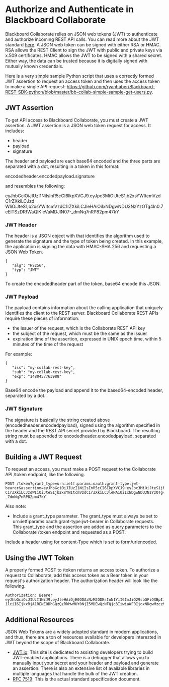 # Authorize and Authenticate in Blackboard Collaborate
Blackboard Collaborate relies on JSON web tokens (JWT) to authenticate and
authorize incoming REST API calls. You can read more about the JWT standard
[here](https://tools.ietf.org/html/rfc7519). A JSON web token
can be signed with either RSA or HMAC. RSA allows the REST Client to sign the
JWT with public and private keys via x.509 certificates. HMAC allows the JWT
to be signed with a shared secret. Either way, the data can be trusted because
it is digitally signed with mutually known credentials.

Here is a very simple sample Python script that uses a correctly formed JWT
assertion to request an access token and then uses the access token to make a
single API request: https://github.com/ryanhaber/Blackboard-REST-SDK-python/blob/master/bb-collab-simple-sample-get-users.py.

## JWT Assertion

To get API access to Blackboard Collaborate, you must create a JWT assertion.
A JWT assertion is a JSON web token request for access. It includes:

  * header
  * payload
  * signature

The header and payload are each base64 encoded and the three parts are
separated with a dot, resulting in a token in this format:

encodedheader.encodedpayload.signature

and resembles the following:

eyJhbGciOiJIUzI1NiIsInR5cCI6IkpXVCJ9.eyJpc3MiOiJteS1jb2xsYWItcmVzdC1rZXkiLCJzd
WIiOiJteS1jb2xsYWItcmVzdC1rZXkiLCJleHAiOiIxNDgwNDU3NzYzOTg4In0.7eElTSzDRfWaQlK
eVaMDJlN07-_dmNq7nRP82pm47kY

### JWT Header

The header is a JSON object with that identifies the algorithm used to
generate the signature and the type of token being created. In this example,
the application is signing the data with HMAC-SHA 256 and requesting a JSON
Web Token.

    {  
       "alg": "HS256",  
       "typ": "JWT"   
    }

To create the encodedheader part of the token, base64 encode this JSON.

### JWT Payload

The payload contains information about the calling application that uniquely
identifies the client to the REST server. Blackboard Collaborate REST APIs
require these pieces of information:

  * the issuer of the request, which is the Collaborate REST API key
  * the subject of the request, which must be the same as the issuer
  * expiration time of the assertion, expressed in UNIX epoch time, within 5 minutes of the time of the request

For example:

    {  
       "iss": "my-collab-rest-key",  
       "sub": "my-collab-rest-key",  
       "exp": "1480457763988"   
    }

Base64 encode the payload and append it to the based64-encoded header,
separated by a dot.

### JWT Signature

The signature is basically the string created above
(encodedheader.encodedpayload), signed using the algorithm specified in the
header and the REST API secret provided by Blackboard. The resulting string
must be appended to encodedheader.encodedpayload, separated with a dot.

## Building a JWT Request

To request an access, you must make a POST request to the Collaborate API
/token endpoint, like the following.

    POST /token?grant_type=urn:ietf:params:oauth:grant-type:jwt-bearer&assertion=eyJhbGciOiJIUzI1NiIsInR5cCI6IkpXVCJ9.eyJpc3MiOiJteS1jb2xsYWItcmVzd  
    C1rZXkiLCJzdWIiOiJteS1jb2xsYWItcmVzdC1rZXkiLCJleHAiOiIxNDgwNDU3NzYzOTg4In0.7eElTSzDRfWaQlKeVaMDJlN0-_7dmNq7nRP82pm47kY

Also note:

  * Include a grant_type parameter. The grant_type must always be set to urn:ietf:params:oauth:grant-type:jwt-bearer in Collaborate requests. This grant_type and the assertion are added as query parameters to the Collaborate /token endpoint and requested as a POST.

Include a header using for content-Type which is set to form/urlencoded.

## Using the JWT Token

A properly formed POST to /token returns an access token. To authorize a
request to Collaborate, add this access token as a Bear token in your
request's authorization header. The authorization header will look like the
following.

    Authorization: Bearer eyJhbGciOiJIUzI1NiJ9.eyJleHAiOjE0ODAzNzM2ODEsInN1YiI6ImJiQ29sbGFiQXBpIiwiaXNzIjoiYmJDb2xsYWJBcGkiLCJ0eXBlIjoxLCJjb25zdW  
    1lciI6IjkxRjA1RENEODhGQzQzRkMwMUY0NjI5MDEwQzNFQjc3IiwiaWF0IjoxNDgwMzczMzIxfQ.Vi7jejTo380R_DYWO202q3dvd0XYsQbmpFd3DCgku64  

## Additional Resources

JSON Web Tokens are a widely adopted standard in modern applications, and
thus, there are a ton of resources available for developers interested in JWT
beyond the scope of Blackboard Collaborate.

  * [JWT.io](https://jwt.io): This site is dedicated to assisting developers trying to build JWT-enabled applications. There is a debugger that allows you to manually input your secret and your header and payload and generate an assertion. There is also an extensive list of available libraries in multiple languages that handle the bulk of the JWT creation.
  * [RFC 7519](https://tools.ietf.org/html/rfc7519): This is the actual standard specification document.


